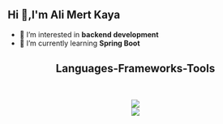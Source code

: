 ## Hi 👋,I'm Ali Mert Kaya

- 👀 I’m interested in **backend development**
- 🌱 I’m currently learning **Spring Boot**

<h2 align="center">Languages-Frameworks-Tools</h2>
<br>
<p align="center">
  <a href="https://skillicons.dev">
    <img src="https://skillicons.dev/icons?i=java,spring,git,c,swift" /><br>
    <img src="https://skillicons.dev/icons?i=mysql,postgres,react,idea,eclipse,vscode,docker" />
  </a>
</p>

<!--
**alimertkaya/alimertkaya** is a ✨ _special_ ✨ repository because its `README.md` (this file) appears on your GitHub profile.

Here are some ideas to get you started:

- 🔭 I’m currently working on ...
- 🌱 I’m currently learning ...
- 👯 I’m looking to collaborate on ...
- 🤔 I’m looking for help with ...
- 💬 Ask me about ...
- 📫 How to reach me: ...
- 😄 Pronouns: ...
- ⚡ Fun fact: ...
-->
